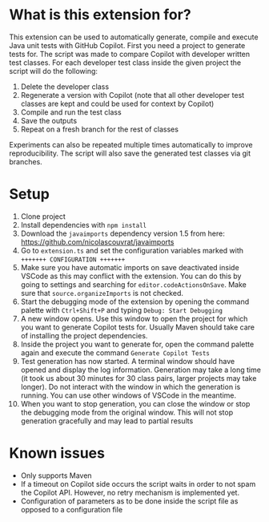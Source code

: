 # What is this extension for?

This extension can be used to automatically generate, compile and execute Java unit tests with GitHub Copilot. First you need a project to generate tests for. The script was made to compare Copilot with developer written test classes. For each developer test class inside the given project the script will do the following:

1. Delete the developer class
2. Regenerate a version with Copilot (note that all other developer test classes are kept and could be used for context by Copilot)
3. Compile and run the test class
4. Save the outputs
5. Repeat on a fresh branch for the rest of classes

Experiments can also be repeated multiple times automatically to improve reproducibility. The script will also save the generated test classes via git branches. 

# Setup

1. Clone project
2. Install dependencies with `npm install`
3. Download the `javaimports` dependency version 1.5 from here: https://github.com/nicolascouvrat/javaimports
4. Go to `extension.ts` and set the configuration variables marked with `+++++++ CONFIGURATION +++++++`
5. Make sure you have automatic imports on save deactivated inside VSCode as this may conflict with the extension. You can do this by going to settings and searching for `editor.codeActionsOnSave`. Make sure that `source.organizeImports` is not checked.
6. Start the debugging mode of the extension by opening the command palette with `Ctrl+Shift+P` and typing `Debug: Start Debugging`
7. A new window opens. Use this window to open the project for which you want to generate Copilot tests for. Usually Maven should take care of installing the project dependencies.
8. Inside the project you want to generate for, open the command palette again and execute the command `Generate Copilot Tests`
9. Test generation has now started. A terminal window should have opened and display the log information. Generation may take a long time (it took us about 30 minutes for 30 class pairs, larger projects may take longer). Do not interact with the window in which the generation is running. You can use other windows of VSCode in the meantime. 
10. When you want to stop generation, you can close the window or stop the debugging mode from the original window. This will not stop generation gracefully and may lead to partial results

# Known issues

- Only supports Maven
- If a timeout on Copilot side occurs the script waits in order to not spam the Copilot API. However, no retry mechanism is implemented yet.
- Configuration of parameters as to be done inside the script file as opposed to a configuration file